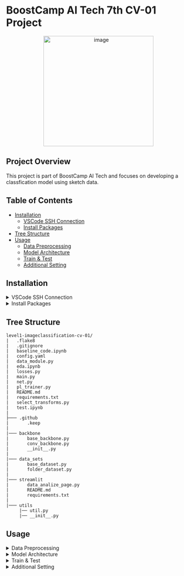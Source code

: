 # BoostCamp AI Tech 7th CV-01 Project

<p align="center">
  <img src="https://github.com/user-attachments/assets/06679804-27c5-49ae-851a-7b06f552ae47" alt="image" width="300"/>
</p>

## Project Overview
This project is part of BoostCamp AI Tech and focuses on developing a classfication model using sketch data.

## Table of Contents
- [Installation](#installation)
  - [VSCode SSH Connection](#vscode-ssh-connection)
  - [Install Packages](#install-packages)
- [Tree Structure](#tree-structure)
- [Usage](#usage)
  - [Data Preprocessing](#data-preprocessing)
  - [Model Architecture](#model-architecture)
  - [Train & Test](#train--test)
  - [Additional Setting](#additional-setting)

## Installation

<details>
  <summary id="vscode-ssh-connection">VSCode SSH Connection</summary>

#### 1. Run OpenVPN 

#### 2. Add New SSH Host

  - Press `Ctrl+Shift+P` on VSCode to open the command palette
  - Select `Remote-SSH: Add New SSH Host`.  

  - Enter the information like below:  
      ```bash
      ssh -p 31678 root@10.28.224.95
      ```
    
  - Add Identity Line (path to your SSH config file) in configuration file
      ```bash
      Host {IP}
      HostName {IP}
      Port {Port}
      User root
      IdentityFile C:\Users\HOME\Downloads\{pem파일}.pem
      ```

#### 3. RUN New SSH

  - Click the right arrow button on the SSH setting tab to connect.

</details>

<details>
  <summary id="install-packages">Install Packages</summary>
    
  - After connecting to the server, follow these steps to install the required packages:
      ```bash
      # Update and install necessary packages
      apt-get update -y && apt-get upgrade -y && \
      apt-get install -y libgl1-mesa-glx libglib2.0-0 wget git curl tmux sudo
      
      # Clone the project repository
      git clone https://github.com/boostcampaitech7/level1-imageclassification-cv-01.git
      cd level1-imageclassification-cv-01

      # Prepare the data
      tar -zxvf data.tar.gz && rm data.tar.gz

      # Install Python dependencies
      pip install -r requirements.txt
      ```

</details>

## Tree Structure

```
level1-imageclassification-cv-01/
|   .flake8
|   .gitignore
|   baseline_code.ipynb
|   config.yaml
|   data_module.py
|   eda.ipynb
|   losses.py
|   main.py
|   net.py
|   pl_trainer.py
|   README.md
|   requirements.txt
|   select_transforms.py
|   test.ipynb
|
├─── .github
|       .keep
|
|─── backbone
|       base_backbone.py
|       conv_backbone.py
|       __init__.py
|
|─── data_sets
|       base_dataset.py
|       folder_dataset.py
|
|─── streamlit
|       data_analize_page.py
|       README.md
|       requirements.txt
|
|─── utils
     |── util.py
     |── __init__.py
```

## Usage
<details> 
  <summary id="data-preprocessing">Data Preprocessing</summary> 

- #### Data Augmentation using OpenCV

  **Augmentation methods that cannot be handled by `[Torchvision.transforms](https://pytorch.org/vision/0.9/transforms.html)' or '[Albumentations.Transforms](https://albumentations.ai/docs/getting_started/transforms_and_targets/)' are performed using OpenCV. The augmented data is then added to the data folder.** 

- #### Data Augmentation using Transform  
  **Modify the `TransformSelector` class in `select_transforms.py` as follows:** 
    
    ```python
    class TransformSelector:
        """
        Class for selecting the image transformation library.
        """
        def __init__(self, transform_type: str):
            # Ensure the transformation library is supported
            if transform_type in ["torchvision", "albumentations"]:
                self.transform_type = transform_type
            else:
                raise ValueError("Unknown transformation library specified.")

        def get_transform(self, is_train: bool):
            # Return the appropriate transform object based on the library
            if self.transform_type == 'torchvision':
                transform = TorchvisionTransform(is_train=is_train)
            elif self.transform_type == 'albumentations':
                transform = AlbumentationsTransform(is_train=is_train)
            
            return transform
    ```

</details> 
<details>
  <summary id="model-architecture">Model Architecture</summary> 
    
  - You can use pre-built models from the `timm` library or `torchvision`. To customize, you can create new models under the `backbone` folder and modify them as needed. 
  </details> 

<details> 
  <summary id="train--test">Train & Test</summary> 

  - To train and test the model, simply run the following command: 
      ```bash 
      python main.py 
      ``` 

</details> 

<details> 
  <summary id="additional-setting">Additional Setting</summary> 

  - Modify `config.yaml` to adjust various training and model parameters: 

      ```yaml
      exp_name: test
      batch_size: 128
      epochs: 1
      learning_rate: 0.01
      gpus: 0
      model_type: timm
      # for torchvision and timm
      model_name: resnet18
      pretrained: False
      train_data_dir: ./data/train
      test_data_dir: ./data/test
      base_output_dir: ./result
      num_classes: 500
      use_wandb: True
      data_name: base
      num_workers: 1
      optim: Adam
      loss: CE
      # select_transforms.py
      transform_name: torchvision
      traindata_info_file: ./data/train.csv
      testdata_info_file: ./data/test.csv
      ```
      
</details>
